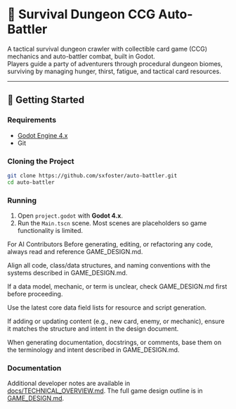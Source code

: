 # 🧭 Survival Dungeon CCG Auto-Battler

A tactical survival dungeon crawler with collectible card game (CCG) mechanics and auto-battler combat, built in Godot.  
Players guide a party of adventurers through procedural dungeon biomes, surviving by managing hunger, thirst, fatigue, and tactical card resources.

---

## 🚀 Getting Started

### Requirements
- [Godot Engine 4.x](https://godotengine.org/download)
- Git

### Cloning the Project

```bash
git clone https://github.com/sxfoster/auto-battler.git
cd auto-battler
```

### Running

1. Open `project.godot` with **Godot 4.x**.
2. Run the `Main.tscn` scene. Most scenes are placeholders so game functionality is limited.

For AI Contributors
Before generating, editing, or refactoring any code, always read and reference GAME_DESIGN.md.

Align all code, class/data structures, and naming conventions with the systems described in GAME_DESIGN.md.

If a data model, mechanic, or term is unclear, check GAME_DESIGN.md first before proceeding.

Use the latest core data field lists for resource and script generation.

If adding or updating content (e.g., new card, enemy, or mechanic), ensure it matches the structure and intent in the design document.

When generating documentation, docstrings, or comments, base them on the terminology and intent described in GAME_DESIGN.md.

### Documentation

Additional developer notes are available in [docs/TECHNICAL_OVERVIEW.md](docs/TECHNICAL_OVERVIEW.md). The full game design outline is in [GAME_DESIGN.md](GAME_DESIGN.md).

